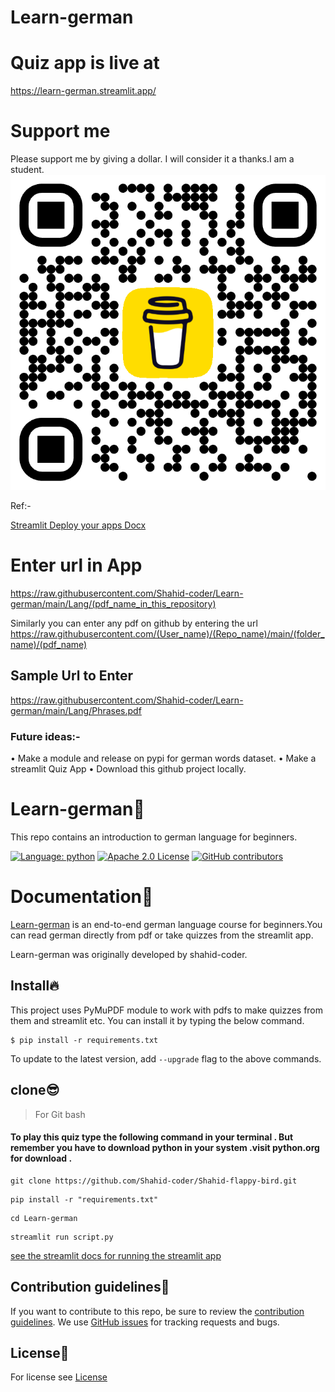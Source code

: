 # Learn-german

# Quiz app is live at

https://learn-german.streamlit.app/




# Support me
Please support me by giving a dollar. I will consider it a thanks.I am a student.
![image](/bmc_qr.png)

Ref:- 

[Streamlit Deploy your apps Docx](https://docs.streamlit.io/deploy/streamlit-community-cloud/deploy-your-app/deploy)

# Enter url in App


https://raw.githubusercontent.com/Shahid-coder/Learn-german/main/Lang/(pdf_name_in_this_repository)

Similarly you can enter any pdf on github by entering the url https://raw.githubusercontent.com/(User_name)/(Repo_name)/main/(folder_name)/(pdf_name)

## Sample Url to Enter
https://raw.githubusercontent.com/Shahid-coder/Learn-german/main/Lang/Phrases.pdf

### Future ideas:-
• Make a module and release on pypi for german words dataset. 
• Make a streamlit Quiz App 
• Download this github project locally.

# Learn-german🦉
This repo contains an introduction to german language for beginners.

[![Language: python](https://img.shields.io/github/languages/top/shahid-coder/Learn-german)](https://python.org)
[![Apache 2.0 License](https://img.shields.io/github/license/shahid-coder/Learn-german)](https://github.com/shahid-coder/Learn-german/LICENSE)
[![GitHub contributors](https://img.shields.io/github/contributors/shahid-coder/Learn-german)](https://github.com/shahid-coder/Learn-german/graphs/contributors)
# Documentation📝

[Learn-german](https://github.com/Shahid-coder/Learn-german) is an end-to-end german language course for beginners.You can read german directly from pdf or take quizzes from the streamlit app.

Learn-german was originally developed by shahid-coder.

## Install🔥
This project uses PyMuPDF module to work with pdfs to make quizzes from them and streamlit etc. 
You can install it by typing the below command. 

```
$ pip install -r requirements.txt 
```
To update to the latest version, add `--upgrade` flag to the above commands.

## clone😎
> For Git bash
#### To play this quiz type the following command in your terminal . But remember you have to download python in your system .visit python.org for download . 

```
git clone https://github.com/Shahid-coder/Shahid-flappy-bird.git
```

```
pip install -r "requirements.txt"
```

```
cd Learn-german
```

```
streamlit run script.py
```

[see the streamlit docs for running the streamlit app](https://docs.streamlit.io/develop/concepts/architecture/run-your-app)

## Contribution guidelines🤝
If you want to contribute to this repo, be sure to review the
[contribution guidelines](CONTRIBUTING.md).
We use [GitHub issues](https://github.com/Shahid-coder/Learn-german/issues) for
tracking requests and bugs.
## License🔐
For license see [License](https://github.com/Shahid-coder/Learn-german/blob/main/LICENSE)
